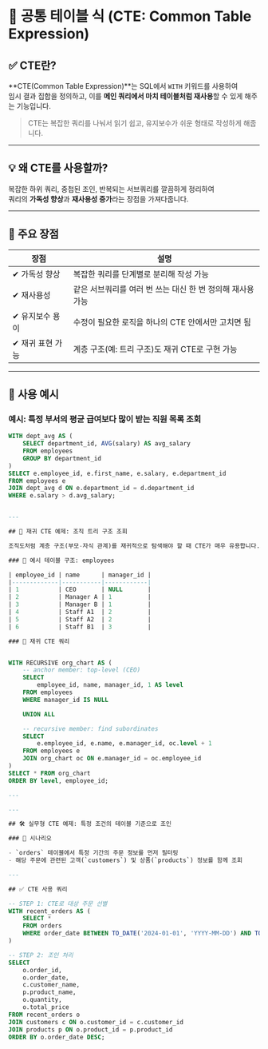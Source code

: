 # 📘 공통 테이블 식 (CTE: Common Table Expression)

## ✅ CTE란?

**CTE(Common Table Expression)**는 SQL에서 `WITH` 키워드를 사용하여  
임시 결과 집합을 정의하고, 이를 **메인 쿼리에서 마치 테이블처럼 재사용**할 수 있게 해주는 기능입니다.

> CTE는 복잡한 쿼리를 나눠서 읽기 쉽고, 유지보수가 쉬운 형태로 작성하게 해줍니다.

---

## 💡 왜 CTE를 사용할까?

복잡한 하위 쿼리, 중첩된 조인, 반복되는 서브쿼리를 깔끔하게 정리하여  
쿼리의 **가독성 향상**과 **재사용성 증가**라는 장점을 가져다줍니다.

---

## 🎯 주요 장점

| 장점              | 설명 |
|-------------------|------|
| ✔ 가독성 향상     | 복잡한 쿼리를 단계별로 분리해 작성 가능 |
| ✔ 재사용성        | 같은 서브쿼리를 여러 번 쓰는 대신 한 번 정의해 재사용 가능 |
| ✔ 유지보수 용이   | 수정이 필요한 로직을 하나의 CTE 안에서만 고치면 됨 |
| ✔ 재귀 표현 가능  | 계층 구조(예: 트리 구조)도 재귀 CTE로 구현 가능 |

---

## 🧪 사용 예시

### 예시: 특정 부서의 평균 급여보다 많이 받는 직원 목록 조회

```sql
WITH dept_avg AS (
    SELECT department_id, AVG(salary) AS avg_salary
    FROM employees
    GROUP BY department_id
)
SELECT e.employee_id, e.first_name, e.salary, e.department_id
FROM employees e
JOIN dept_avg d ON e.department_id = d.department_id
WHERE e.salary > d.avg_salary;


---

## 🔁 재귀 CTE 예제: 조직 트리 구조 조회

조직도처럼 계층 구조(부모-자식 관계)를 재귀적으로 탐색해야 할 때 CTE가 매우 유용합니다.

### 📄 예시 테이블 구조: employees

| employee_id | name      | manager_id |
|-------------|-----------|------------|
| 1           | CEO       | NULL       |
| 2           | Manager A | 1          |
| 3           | Manager B | 1          |
| 4           | Staff A1  | 2          |
| 5           | Staff A2  | 2          |
| 6           | Staff B1  | 3          |

### 🧪 재귀 CTE 쿼리


WITH RECURSIVE org_chart AS (
    -- anchor member: top-level (CEO)
    SELECT 
        employee_id, name, manager_id, 1 AS level
    FROM employees
    WHERE manager_id IS NULL

    UNION ALL

    -- recursive member: find subordinates
    SELECT 
        e.employee_id, e.name, e.manager_id, oc.level + 1
    FROM employees e
    JOIN org_chart oc ON e.manager_id = oc.employee_id
)
SELECT * FROM org_chart
ORDER BY level, employee_id;

---

---

## 🛠 실무형 CTE 예제: 특정 조건의 테이블 기준으로 조인

### 🎯 시나리오

- `orders` 테이블에서 특정 기간의 주문 정보를 먼저 필터링
- 해당 주문에 관련된 고객(`customers`) 및 상품(`products`) 정보를 함께 조회

---

## ✅ CTE 사용 쿼리

-- STEP 1: CTE로 대상 주문 선별
WITH recent_orders AS (
    SELECT *
    FROM orders
    WHERE order_date BETWEEN TO_DATE('2024-01-01', 'YYYY-MM-DD') AND TO_DATE('2024-03-31', 'YYYY-MM-DD')
)

-- STEP 2: 조인 처리
SELECT
    o.order_id,
    o.order_date,
    c.customer_name,
    p.product_name,
    o.quantity,
    o.total_price
FROM recent_orders o
JOIN customers c ON o.customer_id = c.customer_id
JOIN products p ON o.product_id = p.product_id
ORDER BY o.order_date DESC;


